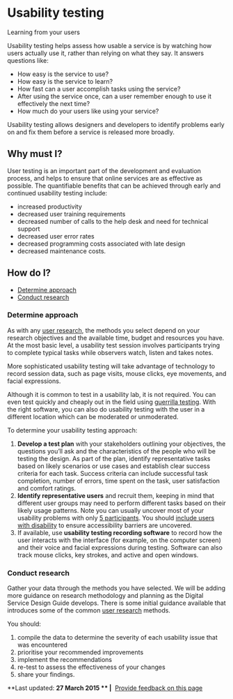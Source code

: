 Usability testing
=================

Learning from your users

Usability testing helps assess how usable a service is by watching how users actually use it, rather than relying on what they say. It answers questions like:

-   How easy is the service to use?
-   How easy is the service to learn?
-   How fast can a user accomplish tasks using the service?
-   After using the service once, can a user remember enough to use it effectively the next time?
-   How much do your users like using your service?

Usability testing allows designers and developers to identify problems early on and fix them before a service is released more broadly.

Why must I?
-----------

User testing is an important part of the development and evaluation process, and helps to ensure that online services are as effective as possible. The quantifiable benefits that can be achieved through early and continued usability testing include:

-   increased productivity
-   decreased user training requirements
-   decreased number of calls to the help desk and need for technical support
-   decreased user error rates
-   decreased programming costs associated with late design
-   decreased maintenance costs.

How do I?
---------

-   [Determine approach](../../usability-testing.html#identify)
-   [Conduct research](../../usability-testing.html#conduct)

### Determine approach

As with any [user research](../../node/481.html), the methods you select depend on your research objectives and the available time, budget and resources you have. At the most basic level, a usability test session involves participants trying to complete typical tasks while observers watch, listen and takes notes.

More sophisticated usability testing will take advantage of technology to record session data, such as page visits, mouse clicks, eye movements, and facial expressions.

Although it is common to test in a usability lab, it is not required. You can even test quickly and cheaply out in the field using [guerrilla testing](../../node/366.html#guerrilla). With the right software, you can also do usability testing with the user in a different location which can be moderated or unmoderated.

To determine your usability testing approach:

1.  **Develop a test plan** with your stakeholders outlining your objectives, the questions you’ll ask and the characteristics of the people who will be testing the design. As part of the plan, identify representative tasks based on likely scenarios or use cases and establish clear success criteria for each task. Success criteria can include successful task completion, number of errors, time spent on the task, user satisfaction and comfort ratings.
2.  **Identify representative users** and recruit them, keeping in mind that different user groups may need to perform different tasks based on their likely usage patterns. Note you can usually uncover most of your usability problems with only [5 participants](http://www.nngroup.com/articles/why-you-only-need-to-test-with-5-users/). You should [include users with disability](../../node/436.html) to ensure accessibility barriers are uncovered.
3.  If available, use **usability testing recording software** to record how the user interacts with the interface (for example, on the computer screen) and their voice and facial expressions during testing. Software can also track mouse clicks, key strokes, and active and open windows.

### Conduct research

Gather your data through the methods you have selected. We will be adding more guidance on research methodology and planning as the Digital Service Design Guide develops. There is some initial guidance available that introduces some of the common [user research](../../node/481.html) methods.

You should:

1.  compile the data to determine the severity of each usability issue that was encountered
2.  prioritise your recommended improvements
3.  implement the recommendations
4.  re-test to assess the effectiveness of your changes
5.  share your findings.

**Last updated: **27 March 2015 ** |**  [Provide feedback on this page](../../feedback%3Furl_from=UsabilityTesting.html)

